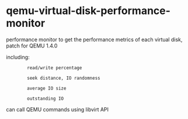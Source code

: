 # qemu-virtual-disk-performance-monitor
 performance monitor to get the performance metrics of each virtual disk, patch for QEMU 1.4.0
 
 including: 
 
            read/write percentage
 
            seek distance, IO randomness
            
            average IO size
            
            outstanding IO

 can call QEMU commands using libvirt API
